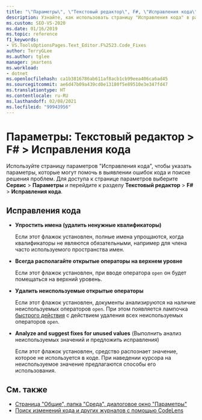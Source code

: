 ```yaml
---
title: "\"Параметры\", \"Текстовый редактор\", F#, \"Исправления кода\""
description: Узнайте, как использовать страницу "Исправления кода" в разделе "F#", чтобы указать параметры, которые могут помочь в выявлении ошибок кода и поиске решения проблем.
ms.custom: SEO-VS-2020
ms.date: 01/16/2019
ms.topic: reference
f1_keywords:
- VS.ToolsOptionsPages.Text_Editor.F%2523.Code_Fixes
author: TerryGLee
ms.author: tglee
manager: jmartens
ms.workload:
- dotnet
ms.openlocfilehash: ca1b3816786ab611af8acb1cb99eea406ca6ad45
ms.sourcegitcommit: ae6d47b09a439cd0e13180f5e89510e3e347fd47
ms.translationtype: HT
ms.contentlocale: ru-RU
ms.lasthandoff: 02/08/2021
ms.locfileid: "99943956"
---
```

# <a name="options-text-editor--f--code-fixes"></a>Параметры: Текстовый редактор > F# > Исправления кода

Используйте страницу параметров "Исправления кода", чтобы указать параметры, которые могут помочь в выявлении ошибок кода и поиске решения проблем. Для доступа к странице параметров выберите **Сервис** > **Параметры** и перейдите к разделу **Текстовый редактор** > **F#**  > **Исправления кода**.

## <a name="code-fixes"></a>Исправления кода

- **Упростить имена (удалить ненужные квалификаторы)**

  Если этот флажок установлен, полные имена упрощаются, когда квалификаторы не являются обязательными, например для члена часто используемого пространства имен.

- **Всегда располагайте открытые операторы на верхнем уровне**

  Если этот флажок установлен, при вводе оператора `open` он будет помещаться на верхний уровень.

- **Удалить неиспользуемые открытые операторы**

  Если этот флажок установлен, документы анализируются на наличие неиспользуемых операторов `open`. При этом появляется лампочка [быстрого действия](../quick-actions.md) с действием удаления всех неиспользуемых операторов `open`.

- **Analyze and suggest fixes for unused values** (Выполнить анализ неиспользуемых значений и предложить исправления)

  Если этот флажок установлен, средство распознает значение, которое не используется в коде. При наведении курсора на неиспользуемое значение предлагаются способы его использования.

## <a name="see-also"></a>См. также

- [Страница "Общие", папка "Среда", диалоговое окно "Параметры"](../../ide/reference/general-environment-options-dialog-box.md)
- [Поиск изменений кода и других журналов с помощью CodeLens](../../ide/find-code-changes-and-other-history-with-codelens.md)
